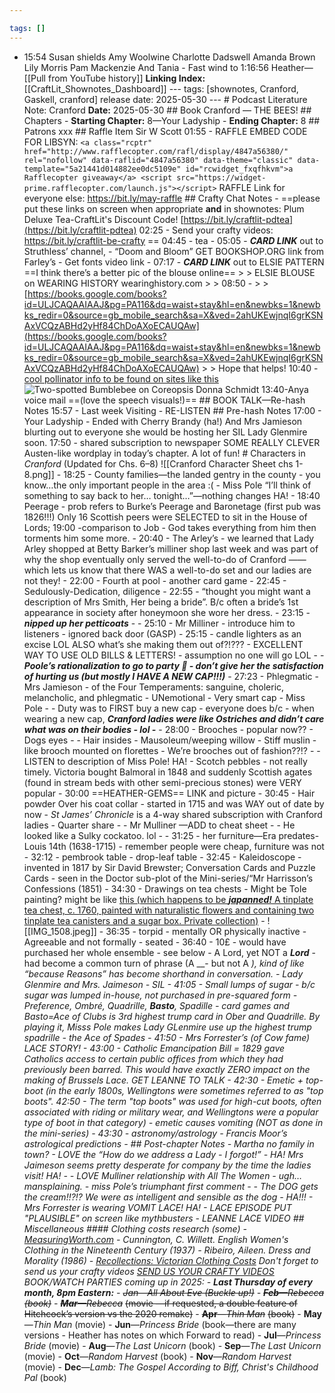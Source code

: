 ```yaml
---

tags: []
---
```


- 15:54 Susan shields Amy Woolwine Charlotte Dadswell Amanda Brown Lily Morris Pam Mackenzie And Tania - Fast wind to 1:16:56 Heather—[[Pull from YouTube history]] **Linking Index:** [[CraftLit_Shownotes_Dashboard]] --- tags: [shownotes, Cranford, Gaskell, cranford] release date: 2025-05-30 --- # Podcast Literature Note: Cranford **Date:** 2025-05-30 ## Book Cranford — THE BEES! ## Chapters - **Starting Chapter:** 8—Your Ladyship - **Ending Chapter:** 8 ## Patrons xxx ## Raffle Item Sir W Scott 01:55 - RAFFLE EMBED CODE FOR LIBSYN: ``` <a class="rcptr" href="http://www.rafflecopter.com/rafl/display/4847a56380/" rel="nofollow" data-raflid="4847a56380" data-theme="classic" data-template="5a21441d014882ee0dc5109e" id="rcwidget_fxqfhkvm">a Rafflecopter giveaway</a> <script src="https://widget-prime.rafflecopter.com/launch.js"></script> ``` RAFFLE Link for everyone else: https://bit.ly/may-raffle ## Crafty Chat Notes - ==please put these links on screen when appropriate **and** in shownotes: Plum Deluxe Tea-CraftLit's Discount Code! [https://bit.ly/craftlit-pdtea](https://bit.ly/craftlit-pdtea) 02:25 - Send your crafty videos: https://bit.ly/craftlit-be-crafty == 04:45 - tea - 05:05 - ***CARD LINK*** out to Struthless’ channel, - “Doom and Bloom” GET BOOKSHOP.ORG link from Farley’s - Get fonts video link - 07:17 - ***CARD LINK*** out to ELSIE PATTERN ==I think there’s a better pic of the blouse online== > > ELSIE BLOUSE on WEARING HISTORY wearinghistory.com > > 08:50 - > > [https://books.google.com/books?id=ULJCAQAAIAAJ&pg=PA116&dq=waist+stay&hl=en&newbks=1&newbks_redir=0&source=gb_mobile_search&sa=X&ved=2ahUKEwjnqI6grKSNAxVCQzABHd2yHf84ChDoAXoECAUQAw](https://books.google.com/books?id=ULJCAQAAIAAJ&pg=PA116&dq=waist+stay&hl=en&newbks=1&newbks_redir=0&source=gb_mobile_search&sa=X&ved=2ahUKEwjnqI6grKSNAxVCQzABHd2yHf84ChDoAXoECAUQAw) > > Hope that helps! 10:40 - [cool pollinator info to be found on sites like this](https://loudounwildlife.org/habitat-conservation/protecting-pollinators/native-bees/) ![Two-spotted Bumblebee on Coreopsis](https://loudounwildlife.org/wp-content/uploads/2020/08/Two-spotted-Bumblebee-on-Coreopsis_300px.jpg) Donna Schmidt 13:40-Anya voice mail ==(love the speech visuals!)== ## BOOK TALK—Re-hash Notes 15:57 - Last week Visiting - RE-LISTEN ## Pre-hash Notes 17:00 - Your Ladyship - Ended with Cherry Brandy (ha!) And Mrs Jamieson blurting out to everyone she would be hosting her SIL Lady Glenmire soon. 17:50 - shared subscription to newspaper SOME REALLY CLEVER Austen-like wordplay in today’s chapter. A lot of fun! # Characters in *Cranford* (Updated for Chs. 6–8) ![[Cranford Character Sheet chs 1-8.png]] - 18:25 - County families—the landed gentry in the county - you know…the only important people in the area :( - Miss Pole “I’ll think of something to say back to her… tonight…”—nothing changes HA! - 18:40 Peerage - prob refers to Burke’s Peerage and Baronetage (first pub was 1826!!!) Only 16 Scottish peers were SELECTED to sit in the House of Lords; 19:00 -comparison to Job - God takes everything from him then torments him some more. - 20:40 - The Arley’s - we learned that Lady Arley shopped at Betty Barker’s milliner shop last week and was part of why the shop eventually only served the well-to-do of Cranford ——which lets us know that there WAS a well-to-do set and our ladies are not they! - 22:00 - Fourth at pool - another card game - 22:45 - Sedulously-Dedication, diligence - 22:55 - “thought you might want a description of Mrs Smith, Her being a bride”. B/c often a bride’s 1st appearance in society after honeymoon she wore her dress. - 23:15 - ***nipped up her petticoats*** - - 25:10 - Mr Milliner - introduce him to listeners - ignored back door (GASP) - 25:15 - candle lighters as an excise LOL ALSO what’s she making them out of?!??? - EXCELLENT WAY TO USE OLD BILLS & LETTERS! - assumption no one will go LOL - - ***Poole’s rationalization to go to party 🤣 - don’t give her the satisfaction of hurting us (but mostly I HAVE A NEW CAP!!!)*** - 27:23 - Phlegmatic - Mrs Jamieson - of the Four Temperaments: sanguine, choleric, melancholic, and phlegmatic - UNemotional - Very smart cap - Miss Pole - - Duty was to FIRST buy a new cap - everyone does b/c - when wearing a new cap, ***Cranford ladies were like Ostriches and didn’t care what was on their bodies - lol -*** - 28:00 - Brooches - popular now?? - Dogs eyes - - Hair insides - Mausoleum/weeping willow - Stiff muslin - like brooch mounted on florettes - We’re brooches out of fashion??!? - - LISTEN to description of Miss Pole! HA! - Scotch pebbles - not really timely. Victoria bought Balmoral in 1848 and suddenly Scottish agates (found in stream beds with other semi-precious stones) were VERY popular - 30:00 ==HEATHER-GEMS== LINK and picture - 30:45 - Hair powder Over his coat collar - started in 1715 and was WAY out of date by now - *St James’ Chronicle* is a 4-way shared subscription with Cranford ladies - Quarter share - - Mr Mulliner —ADD to cheat sheet - - He looked like a Sulky cockatoo. lol - - 31:25 - her furniture—Era predates-Louis 14th (1638-1715) - remember people were cheap, furniture was not - 32:12 - pembrook table - drop-leaf table - 32:45 - Kaleidoscope - invented in 1817 by Sir David Brewster; Conversation Cards and Puzzle Cards - seen in the Doctor sub-plot of the Mini-series/“Mr Harrisson’s Confessions (1851) - 34:30 - Drawings on tea chests - Might be Tole painting? might be like [this (which happens to be ***japanned!*** A tinplate tea chest, c. 1760, painted with naturalistic flowers and containing two tinplate tea canisters and a sugar box. Private collection)](https://antique-collecting.co.uk/2022/07/28/tea-chests-and-caddies-the-essential-guide/) - ![[IMG_1508.jpeg]] - 36:35 - torpid - mentally OR physically inactive - Agreeable and not formally - seated - 36:40 - 10£ - would have purchased her whole ensemble - see below - A Lord, yet NOT a ***Lord*** - had become a common turn of phrase (A __- but not A ____), kind of like “because Reasons” has become shorthand in conversation. - Lady Glenmire and Mrs. Jaimeson - SIL - 41:05 - Small lumps of sugar - b/c sugar was lumped in-house, not purchased in pre-squared form - Preference, Ombré, Quadrille, ***Basto***, Spadille - card games and Basto=Ace of Clubs is 3rd highest trump card in Ober and Quadrille. By playing it, Misss Pole makes Lady GLenmire use up the highest trump spadrille - the Ace of Spades - 41:50 - Mrs Forrester’s (of Cow fame) LACE STORY! - 43:00 - Catholic Emancipation Bill = 1829 gave Catholics access to certain public offices from which they had previously been barred. This would have exactly ZERO impact on the making of Brussels Lace. GET LEANNE TO TALK - 42:30 - Emetic + top-boot *(in the early 1800s, Wellingtons were sometimes referred to as "top boots". 42:50 - The term "top boots" was used for high-cut boots, often associated with riding or military wear, and Wellingtons were a popular type of boot in that category)* - emetic causes vomiting (NOT as done in the mini-series) - 43:30 - astronomy/astrology - Francis Moor’s astrological predictions - ## Post-chapter Notes - Martha no family in town? - LOVE the “How do we address a Lady - I forgot!” - HA! Mrs Jaimeson seems pretty desperate for company by the time the ladies visit! HA! - - LOVE Mulliner relationship with All The Women - ugh…mansplaining. - miss Pole’s triumphant first comment - - The DOG gets the cream!!?!? We were as intelligent and sensible as the dog - HA!!! - Mrs Forrester is wearing VOMIT LACE! HA! - LACE EPISODE PUT "PLAUSIBLE" on screen like mythbusters - LEANNE LACE VIDEO ## Miscellaneous #### Clothing costs research (some) - [MeasuringWorth.com](https://www.measuringworth.com/) - Cunnington, C. Willett. *English Women's Clothing in the Nineteenth Century* (1937) - Ribeiro, Aileen. *Dress and Morality* (1986) - [Recollections: Victorian Clothing Costs](https://recollections.biz/blog/dressing-victorian-era/) Don't forget to send us your crafty videos [SEND US YOUR CRAFTY VIDEOS](https://bit.ly/craftlit-be-crafty) BOOK/WATCH PARTIES coming up in 2025: - **Last Thursday of every month, 8pm Eastern:** - ~~Jan—All About Eve (Buckle up!)~~ - **~~Feb~~**~~—~~_~~Rebecca~~_ ~~(book)~~ - **~~Mar~~**~~—~~_~~Rebecca~~_ ~~(movie —if requested, a double feature of Hitchcock’s version vs the 2020 remake)~~ - **~~Apr~~**~~—~~_~~Thin Man~~_ ~~(book)~~ - **May**—_Thin Man_ (movie) - **Jun**—_Princess Bride_ (book—there are many versions - Heather has notes on which Forward to read) - **Jul**—_Princess Bride_ (movie) - **Aug**—_The Last Unicorn_ (book) - **Sep**—_The Last Unicorn_ (movie) - **Oct**—_Random Harvest_ (book) - **Nov**—_Random Harvest_ (movie) - **Dec**—_Lamb: The Gospel According to Biff, Christ's Childhood Pal_ (book)
